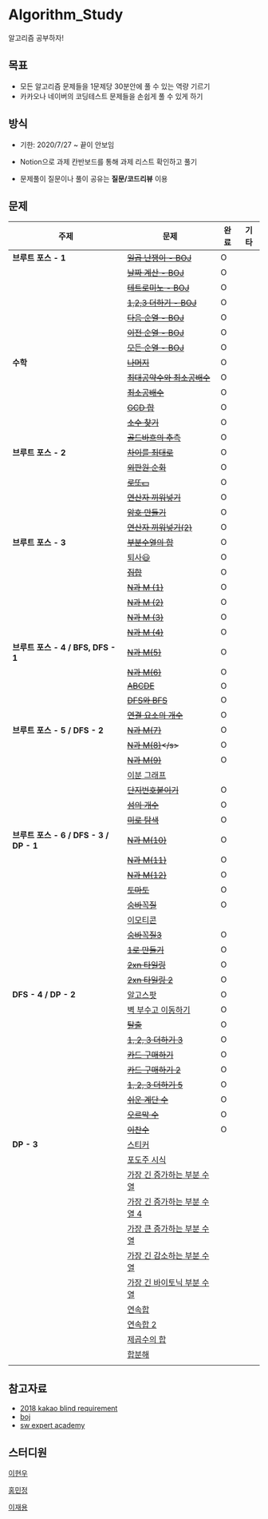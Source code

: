 # Algorithm_Study
알고리즘 공부하자!

## 목표
- 모든 알고리즘 문제들을 1문제당 30분안에 풀 수 있는 역량 기르기
- 카카오나 네이버의 코딩테스트 문제들을 손쉽게 풀 수 있게 하기 

## 방식

- 기한: 2020/7/27 ~ 끝이 안보임

- Notion으로 과제 칸반보드를 통해 과제 리스트 확인하고 풀기

- 문제풀이 질문이나 풀이 공유는 **질문/코드리뷰** 이용



## 문제

| 주제                                   | 문제                                                         | 완료 | 기타 |
| -------------------------------------- | ------------------------------------------------------------ | ---- | ---- |
| **브루트 포스 - 1**                    | <s>[일곱 난쟁이 - BOJ](https://www.acmicpc.net/problem/2309)</s> | O    |      |
|                                        | <s>[날짜 계산 - BOJ](https://www.acmicpc.net/problem/1476)</s> | O    |      |
|                                        | <s>[테트로미노 - BOJ](https://www.acmicpc.net/problem/14500)</s> | O    |      |
|                                        | <s>[1,2,3 더하기 - BOJ](https://www.acmicpc.net/problem/9095)</s> | O    |      |
|                                        | <s>[다음 순열 - BOJ](https://www.acmicpc.net/problem/10972)</s> | O    |      |
|                                        | <s>[이전 순열 - BOJ](https://www.acmicpc.net/problem/10973)</s> | O    |      |
|                                        | <s>[모든 순열 - BOJ](https://www.acmicpc.net/problem/10974)</s> | O    |      |
| **수학**                               | <s>[나머지](https://www.acmicpc.net/problem/10430)</s>       | O    |      |
|                                        | <s>[최대공약수와 최소공배수](https://www.acmicpc.net/problem/2609)</s> | O    |      |
|                                        | <s>[최소공배수](https://www.acmicpc.net/problem/1934)</s>    | O    |      |
|                                        | <s>[GCD 합](https://www.acmicpc.net/problem/9613)</s>        | O    |      |
|                                        | <s>[소수 찾기](https://www.acmicpc.net/problem/1978)</s>     | O    |      |
|                                        | <s>[골드바흐의 추측](https://www.acmicpc.net/problem/6588)</s> | O    |      |
| **브루트 포스 - 2**                    | <s>[차이를 최대로](https://www.acmicpc.net/problem/10819)</s> | O    |      |
|                                        | <s>[외판원 순회](https://www.acmicpc.net/problem/10971)</s>  | O    |      |
|                                        | <s>[로또💵](https://www.acmicpc.net/problem/6603)</s>         | O    |      |
|                                        | <s>[연산자 끼워넣기](https://www.acmicpc.net/problem/14888)</s> | O    |      |
|                                        | <s>[암호 만들기](https://www.acmicpc.net/problem/1759)</s>   | O    |      |
|                                        | <s>[연산자 끼워넣기(2)](https://www.acmicpc.net/problem/15658)</s> | O    |      |
| **브루트 포스 - 3**                    | <s>[부분수열의 합](https://www.acmicpc.net/problem/1182)</s> | O    |      |
|                                        | [퇴사😃](https://www.acmicpc.net/problem/14501)               | O    |      |
|                                        | <s>[집합](https://www.acmicpc.net/problem/11723)</s>         | O    |      |
|                                        | <s>[N과 M (1)](https://www.acmicpc.net/problem/15649)</s>    | O    |      |
|                                        | <s>[N과 M (2)](https://www.acmicpc.net/problem/15650)</s>    | O    |      |
|                                        | <s>[N과 M (3)](https://www.acmicpc.net/problem/15651)</s>    | O    |      |
|                                        | <s>[N과 M (4)](https://www.acmicpc.net/problem/15652)</s>    | O    |      |
| **브루트 포스 - 4 / BFS, DFS - 1**     | <s>[N과 M(5)](https://www.acmicpc.net/problem/15654)</s>     | O    |      |
|                                        | <s>[N과 M(6)](https://www.acmicpc.net/problem/15655)</s>     | O    |      |
|                                        | <s>[ABCDE](https://www.acmicpc.net/problem/13023)</s>        | O    |      |
|                                        | <s>[DFS와 BFS](https://www.acmicpc.net/problem/1260)</s>     | O    |      |
|                                        | <s>[연결 요소의 개수](https://www.acmicpc.net/problem/11724)</s> | O    |      |
| **브루트 포스 - 5 / DFS - 2**          | <s>[N과 M(7)](https://www.acmicpc.net/problem/15656)</s>     | O    |      |
|                                        | <s>[N과 M(8)]([https://www.acmicpc.net/problem/1565](https://www.acmicpc.net/problem/15655)7)</s> | O    |      |
|                                        | <s>[N과 M(9)](https://www.acmicpc.net/problem/15663)</s>     | O    |      |
|                                        | [이분 그래프](https://www.acmicpc.net/problem/1707)          |      |      |
|                                        | <s>[단지번호붙이기](https://www.acmicpc.net/problem/2667)</s> | O    |      |
|                                        | <s>[섬의 개수](https://www.acmicpc.net/problem/4963)</s>     | O    |      |
|                                        | <s>[미로 탐색](https://www.acmicpc.net/problem/2178)</s>     | O    |      |
| **브루트 포스 - 6 / DFS - 3 / DP - 1** | <s>[N과 M(10)](https://www.acmicpc.net/problem/15664)</s>    | O    |      |
|                                        | <s>[N과 M(11)](https://www.acmicpc.net/problem/15665)</s>    | O    |      |
|                                        | <s>[N과 M(12)](https://www.acmicpc.net/problem/15666)</s>    | O    |      |
|                                        | <s>[토마토](https://www.acmicpc.net/problem/7576)</s>        | O    |      |
|                                        | <s>[숨바꼭질](https://www.acmicpc.net/problem/1697)</s>      | O    |      |
|                                        | [이모티콘](https://www.acmicpc.net/problem/14226)            |      |      |
|                                        | <s>[숨바꼭질3](https://www.acmicpc.net/problem/13549)</s>    | O    |      |
|                                        | <s>[1로 만들기](https://www.acmicpc.net/problem/1463)</s>    | O    |      |
|                                        | <s>[2xn 타일링](https://www.acmicpc.net/problem/11726)</s>   | O    |      |
|                                        | <s>[2xn 타일링 2](https://www.acmicpc.net/problem/11727)</s> | O    |      |
| **DFS - 4 / DP - 2**                   | [알고스팟](https://www.acmicpc.net/problem/1261)             | O    |      |
|                                        | [벽 부수고 이동하기](https://www.acmicpc.net/problem/2206)   | O    |      |
|                                        | <s>[탈출](https://www.acmicpc.net/problem/3055)</s>          | O    |      |
|                                        | <s>[1, 2, 3 더하기 3](https://www.acmicpc.net/problem/15988)</s> | O    |      |
|                                        | <s>[카드 구매하기](https://www.acmicpc.net/problem/11052)</s> | O    |      |
|                                        | <s>[카드 구매하기 2](https://www.acmicpc.net/problem/16194)</s> | O    |      |
|                                        | <s>[1, 2, 3 더하기 5](https://www.acmicpc.net/problem/15990)</s> | O    |      |
|                                        | <s>[쉬운 계단 수](https://www.acmicpc.net/problem/10844)</s> | O    |      |
|                                        | <s>[오르막 수](https://www.acmicpc.net/problem/11057)</s>    | O    |      |
|                                        | <s>[이찬수](https://www.acmicpc.net/problem/2193)</s>        | O    |      |
| **DP - 3**                             | [스티커](https://www.acmicpc.net/problem/9465)               |      |      |
|                                        | [포도주 시식](https://www.acmicpc.net/problem/2156)          |      |      |
|                                        | [가장 긴 증가하는 부분 수열](https://www.acmicpc.net/problem/11053) |      |      |
|                                        | [가장 긴 증가하는 부분 수열 4](https://www.acmicpc.net/problem/14002) |      |      |
|                                        | [가장 큰 증가하는 부분 수열](https://www.acmicpc.net/problem/11055) |      |      |
|                                        | [가장 긴 감소하는 부분 수열](https://www.acmicpc.net/problem/11722) |      |      |
|                                        | [가장 긴 바이토닉 부분 수열](https://www.acmicpc.net/problem/11054) |      |      |
|                                        | [연속합](https://www.acmicpc.net/problem/1912)               |      |      |
|                                        | [연속합 2](https://www.acmicpc.net/problem/13398)            |      |      |
|                                        | [제곱수의 합](https://www.acmicpc.net/problem/1699)          |      |      |
|                                        | [합분해](https://www.acmicpc.net/problem/2225)               |      |      |
|                                        |                                                              |      |      |



## 참고자료

- [2018 kakao blind requirement](https://programmers.co.kr/learn/challenges)
- [boj](https://www.acmicpc.net/)
- [sw expert academy]()



## 스터디원

[이현우](https://github.com/l2hyunwoo)

[홍민정](https://github.com/meanjung)

[이재용]()